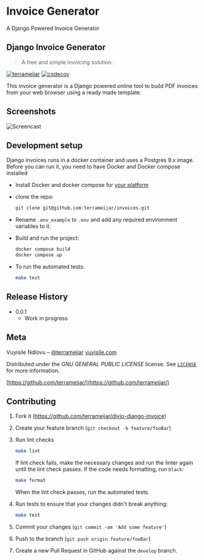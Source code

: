 # Invoice Generator

A Django Powered Invoice Generator

## Django Invoice Generator

> A free and simple invoicing solution.

[![terrameijar](https://circleci.com/gh/terrameijar/divio-django-invoice.svg?style=shield)](https://circleci.com/gh/terrameijar/divio-django-invoice)
[![codecov](https://codecov.io/gh/terrameijar/divio-django-invoice/branch/master/graph/badge.svg)](https://codecov.io/gh/terrameijar/divio-django-invoice)

This invoice generator is a Django powered online tool to build PDF invoices from your web browser using a ready made template.

## Screenshots

![Screencast](misc/django-invoices-screencast.gif)

## Development setup

Django invoices runs in a docker container and uses a Postgres 9.x image. Before you can run it, you need to have Docker and Docker compose installed

+ Install Docker and docker compose for [your platform](https://docs.docker.com/compose/install/)
+ clone the repo:

    ```sh
    git clone git@github.com:terrameijar/invoices.git
    ```

+ Rename `.env_example` to `.env` and add any required environment variables to it.

+ Build and run the project:

    ```sh
    docker compose build
    docker compose up
    ```

+ To run the automated tests:

    ```sh
    make test
    ```

## Release History

+ 0.0.1
  + Work in progress

## Meta

Vuyisile Ndlovu – [@terrameijar](https://twitter.com/TerraMeijar)
[vuyisile.com](https://vuyisile.com)

Distributed under the *GNU GENERAL PUBLIC LICENSE* license. See [``LICENSE``](LICENSE) for more information.

[https://github.com/terrameijar/](https://github.com/terrameijar/)

## Contributing

1. Fork it (<https://github.com/terrameijar/divio-django-invoice>)
2. Create your feature branch (`git checkout -b feature/fooBar`)

3. Run lint checks

    ```sh
    make lint
    ```

    If lint check fails, make the necessary changes and run the linter again until the lint check passes. If the code needs formatting, run `black`:

    ```sh
    make format
    ```

    When the lint check passes, run the automated tests.

4. Run tests to ensure that your changes didn't break anything:

    ```sh
    make test
    ```

5. Commit your changes (`git commit -am 'Add some feature'`)
6. Push to the branch (`git push origin feature/fooBar`)
7. Create a new Pull Request in GitHub against the `develop` branch.
